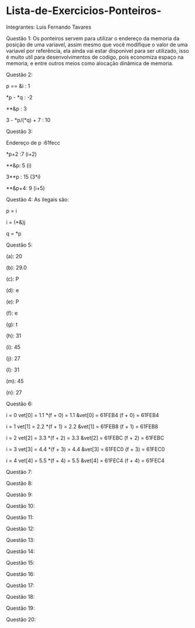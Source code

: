 # Lista-de-Exercicios-Ponteiros-

Integrantes: Luis Fernando Tavares

Questão 1:
Os ponteiros servem para utilizar o endereço da memoria da posição de uma variavel, assim mesmo que você modifique o valor de uma variavel por referência, ela ainda vai estar disponivel para ser utilizado, isso é muito util para desenvolvimentos de codigo, pois economiza espaço na memoria, e entre outros meios como alocação dinâmica de memoria.

Questão 2:

p == &i : 1

*p - *q : -2

**&p : 3

3 - *p/(*q) + 7 : 10

Questão 3:

Endereço de p :61fecc

*p+2 :7 (i+2)

**&p: 5 (i)

3**p : 15 (3*i)

**&p+4: 9 (i+5)

Questão 4:
As ilegais são:

p = i

i = (*&)j

q = *p

Questão 5:

(a): 20

(b): 29.0

(c): P

(d): e

(e): P

(f): e

(g): t

(h): 31

(i): 45

(j): 27

(l): 31

(m): 45

(n): 27

Questão 6:

i = 0
vet[0] = 1.1
*(f + 0) = 1.1
&vet[0] = 61FEB4
(f + 0) = 61FEB4

i = 1
vet[1] = 2.2
*(f + 1) = 2.2
&vet[1] = 61FEB8
(f + 1) = 61FEB8

i = 2
vet[2] = 3.3
*(f + 2) = 3.3
&vet[2] = 61FEBC
(f + 2) = 61FEBC

i = 3
vet[3] = 4.4
*(f + 3) = 4.4
&vet[3] = 61FEC0
(f + 3) = 61FEC0

i = 4
vet[4] = 5.5
*(f + 4) = 5.5
&vet[4] = 61FEC4
(f + 4) = 61FEC4

Questão 7:



Questão 8:

Questão 9:

Questão 10:

Questão 11:

Questão 12:

Questão 13:

Questão 14:

Questão 15:

Questão 16:

Questão 17:

Questão 18:

Questão 19:

Questão 20:
